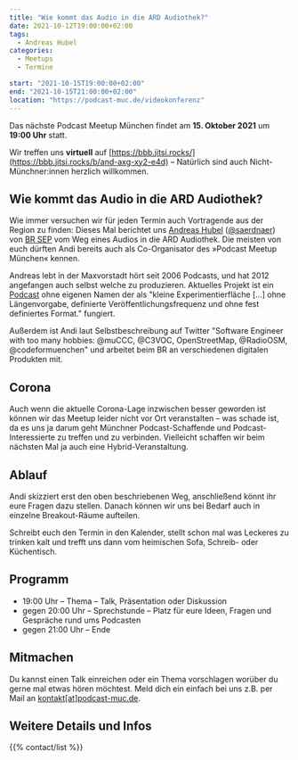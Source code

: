 ```yaml
---
title: "Wie kommt das Audio in die ARD Audiothek?"
date: 2021-10-12T19:00:00+02:00
tags:
  - Andreas Hubel
categories:
  - Meetups
  - Termine

start: "2021-10-15T19:00:00+02:00"
end: "2021-10-15T21:00:00+02:00"
location: "https://podcast-muc.de/videokonferenz"
---
```

Das nächste Podcast Meetup München findet am
__15. Oktober 2021__
um
__19:00 Uhr__
statt.

Wir treffen uns __virtuell__ auf [https://bbb.jitsi.rocks/](https://bbb.jitsi.rocks/b/and-axg-xy2-e4d) – Natürlich sind auch Nicht-Münchner:innen herzlich willkommen.


## Wie kommt das Audio in die ARD Audiothek?

Wie immer versuchen wir für jeden Termin auch Vortragende aus der Region zu finden: 
Dieses Mal berichtet uns [Andreas Hubel](https://andreas-hubel.de/) ([@saerdnaer](https://twitter.com/saerdnaer)) von [BR SEP](https://brnext.de) vom Weg eines Audios in die ARD Audiothek.
Die meisten von euch dürften Andi bereits auch als Co-Organisator des »Podcast Meetup München« kennen. 

Andreas lebt in der Maxvorstadt hört seit 2006 Podcasts, und hat 2012 angefangen auch selbst welche zu produzieren. Aktuelles Projekt ist ein [Podcast](https://andreas-hubel.de/) ohne eigenen Namen der als "kleine Experimentierfläche [...] ohne Längenvorgabe, definierte Veröffentlichungsfrequenz und ohne fest definiertes Format." fungiert.

Außerdem ist Andi laut Selbstbeschreibung auf Twitter "Software Engineer with too many hobbies: @muCCC, @C3VOC, OpenStreetMap, @RadioOSM, @codeformuenchen" und arbeitet beim BR an verschiedenen digitalen Produkten mit. 

## Corona 

Auch wenn die aktuelle Corona-Lage inzwischen besser geworden ist können wir das Meetup leider nicht vor Ort veranstalten – was schade ist, da es uns ja darum geht Münchner Podcast-Schaffende und Podcast-Interessierte zu treffen und zu verbinden. 
Vielleicht schaffen wir beim nächsten Mal ja auch eine Hybrid-Veranstaltung.

## Ablauf
Andi skizziert erst den oben beschriebenen Weg, anschließend könnt ihr eure Fragen dazu stellen. 
Danach können wir uns bei Bedarf auch in einzelne Breakout-Räume aufteilen.

Schreibt euch den Termin in den Kalender, stellt schon mal was Leckeres zu trinken kalt und trefft uns dann vom heimischen Sofa, Schreib- oder Küchentisch.

## Programm

- 19:00 Uhr – Thema – Talk, Präsentation oder Diskussion
- gegen 20:00 Uhr – Sprechstunde – Platz für eure Ideen, Fragen und Gespräche rund ums Podcasten
- gegen 21:00 Uhr – Ende


## Mitmachen

Du kannst einen Talk einreichen oder ein Thema vorschlagen worüber du gerne mal etwas hören möchtest. 
Meld dich ein einfach bei uns z.B. per Mail an [kontakt[at]podcast-muc.de](mailto:kontakt[at]podcast-muc.de).


## Weitere Details und Infos

{{% contact/list %}}
